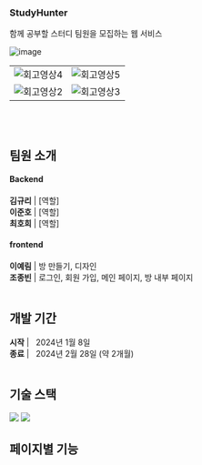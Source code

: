 ###  StudyHunter 
함께 공부할 스터디 팀원을 모집하는 웹 서비스 

![image](https://github.com/StudyHunter/Frontend/assets/77632032/009439b7-d824-47c8-89d5-86e6270322bf)

| | |
|------|---|
|![회고영상4](https://github.com/StudyHunter/Frontend/assets/77632032/f8365451-fc7a-42f1-9a67-6daf16273699)|![회고영상5](https://github.com/StudyHunter/Frontend/assets/77632032/11d0c3d8-e737-4897-b787-18272198c84f)|
|![회고영상2](https://github.com/StudyHunter/Frontend/assets/77632032/e7215a90-242d-4013-9864-35482f4f9aa7)|![회고영상3](https://github.com/StudyHunter/Frontend/assets/77632032/33b3e514-ed8b-4cdc-9ea2-21ec6a4da78a)|

<br>
<br>

## 팀원 소개
#### Backend <br>
__김규리__ | [역할] <br>
__이준호__ | [역할] <br>
__최호희__ | [역할] <br> 

#### frontend <br>
__이예림__ | 방 만들기, 디자인 <br>
__조종빈__ | 로그인, 회원 가입, 메인 페이지, 방 내부 페이지 
<br>
<br>

## 개발 기간
__시작__ | &nbsp; 2024년 1월 8일 <br>
__종료__ | &nbsp; 2024년 2월 28일 (약 2개월)
<br>
<br>
## 기술 스택 <br>
<img src="https://img.shields.io/badge/React-61DAFB?style=for-the-badge&logo=React&logoColor=white">
<img src="https://img.shields.io/badge/JavaScript-F7DF1E?style=for-the-badge&logo=JavaScript&logoColor=white">


## 페이지별 기능
